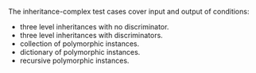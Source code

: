 The inheritance-complex test cases cover input and output of conditions:

- three level inheritances with no discriminator.
- three level inheritances with discriminators.
- collection of polymorphic instances.
- dictionary of polymorphic instances.
- recursive polymorphic instances.

